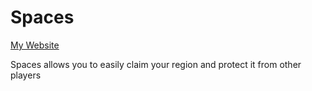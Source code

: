 # Spaces

[My Website](https://pandadev.net)

Spaces allows you to easily claim your region and protect it from other players
